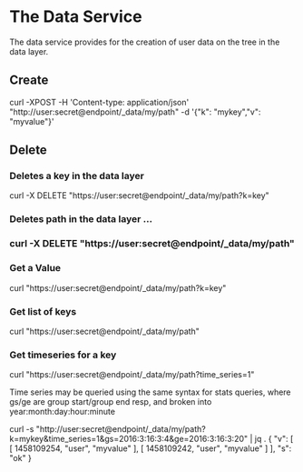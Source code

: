 # The Data Service

The data service provides for the creation of user data on the tree in the data layer.

## Create

curl -XPOST -H 'Content-type: application/json'  "http://user:secret@endpoint/_data/my/path" -d '{"k": "mykey","v": "myvalue"}'

## Delete

### Deletes a key in the data layer

curl -X DELETE "https://user:secret@endpoint/_data/my/path?k=key"

### Deletes path in the data layer …

### curl -X DELETE "https://user:secret@endpoint/_data/my/path"

### Get a Value

curl "https://user:secret@endpoint/_data/my/path?k=key"

### Get list of keys

curl "https://user:secret@endpoint/_data/my/path"

### Get timeseries for a key

curl "https://user:secret@endpoint/_data/my/path?time_series=1"

Time series may be queried using the same syntax for stats queries, where gs/ge are group start/group end resp, and broken into year:month:day:hour:minute

curl -s  "http://user:secret@endpoint/_data/my/path?k=mykey&time_series=1&gs=2016:3:16:3:4&ge=2016:3:16:3:20"  | jq . { "v": [   [     1458109254,     "user",     "myvalue"   ],   [     1458109242,     "user",     "myvalue"   ] ], "s": "ok"}
